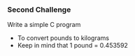### Second Challenge
Write a simple  C program
- To convert pounds to kilograms
- Keep in mind that 1 pound = 0.453592